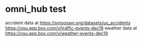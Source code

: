 # omni_hub test


accident data at https://smoosavi.org/datasets/us_accidents
https://osu.app.box.com/v/traffic-events-dec19
weather data at 
https://osu.app.box.com/v/weather-events-dec19

